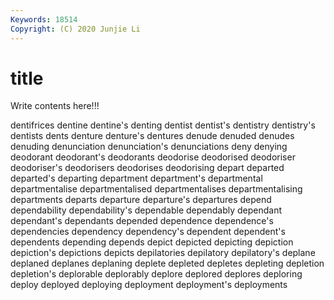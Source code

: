 ```yaml
---
Keywords: 18514
Copyright: (C) 2020 Junjie Li
---
```


# title

Write contents here!!!
 
dentifrices 
dentine 
dentine's 
denting
dentist 
dentist's 
dentistry 
dentistry's 
dentists 
dents 
denture 
denture's 
dentures 
denude
denuded 
denudes 
denuding 
denunciation 
denunciation's 
denunciations 
deny 
denying 
deodorant 
deodorant's
deodorants 
deodorise 
deodorised 
deodoriser 
deodoriser's 
deodorisers 
deodorises 
deodorising 
depart 
departed
departed's 
departing 
department 
department's 
departmental 
departmentalise 
departmentalised 
departmentalises 
departmentalising 
departments
departs 
departure 
departure's 
departures 
depend 
dependability 
dependability's 
dependable 
dependably 
dependant
dependant's 
dependants 
depended 
dependence 
dependence's 
dependencies 
dependency 
dependency's 
dependent 
dependent's
dependents 
depending 
depends 
depict 
depicted 
depicting 
depiction 
depiction's 
depictions 
depicts
depilatories 
depilatory 
depilatory's 
deplane 
deplaned 
deplanes 
deplaning 
deplete 
depleted 
depletes
depleting 
depletion 
depletion's 
deplorable 
deplorably 
deplore 
deplored 
deplores 
deploring 
deploy
deployed 
deploying 
deployment 
deployment's 
deployments 
